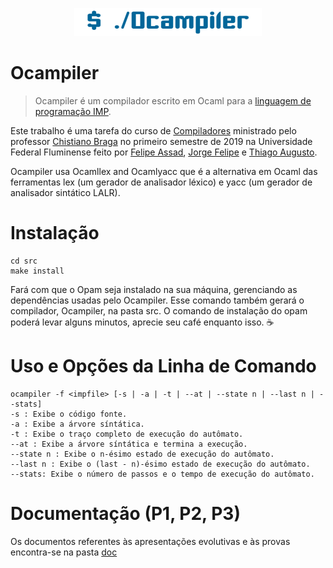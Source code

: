 <p align="center">
<img src="./logo.png">
</p>

# Ocampiler
>Ocampiler é um compilador escrito em Ocaml para a [linguagem de programação IMP](https://github.com/ChristianoBraga/BPLC/blob/master/examples/imp/README.md).

Este trabalho é uma tarefa do curso de [Compiladores](http://www2.ic.uff.br/~cbraga/pmwiki/pmwiki.php/Classes/Compiladores) ministrado pelo professor [Chistiano Braga](http://www2.ic.uff.br/~cbraga/pmwiki/pmwiki.php/Main/AffiliationAndResearchInterests) no primeiro semestre de 2019 na Universidade Federal Fluminense feito por [Felipe Assad](https://github.com/assadfelipe), [Jorge Felipe](https://github.com/junglejf) e [Thiago Augusto](https://github.com/sevontheedge).

Ocampiler usa Ocamllex and Ocamlyacc que é a alternativa em Ocaml das ferramentas lex (um gerador de analisador léxico) e yacc (um gerador de analisador sintático LALR). 

# Instalação
```
cd src
make install
```
Fará com que o Opam seja instalado na sua máquina, gerenciando as dependências usadas pelo Ocampiler.
Esse comando também gerará o compilador, Ocampiler, na pasta src. 
O comando de instalação do opam poderá levar alguns minutos, aprecie seu café enquanto isso. ☕

# Uso e Opções da Linha de Comando
```
ocampiler -f <impfile> [-s | -a | -t | --at | --state n | --last n | --stats]
-s : Exibe o código fonte.
-a : Exibe a árvore síntática.
-t : Exibe o traço completo de execução do autômato.
--at : Exibe a árvore síntática e termina a execução.
--state n : Exibe o n-ésimo estado de execução do autômato.
--last n : Exibe o (last - n)-ésimo estado de execução do autômato.
--stats: Exibe o número de passos e o tempo de execução do autômato.
```
# Documentação (P1, P2, P3)
Os documentos referentes às apresentações evolutivas e às provas encontra-se na pasta [doc](https://github.com/sevontheedge/Ocampiler/doc/README.md)

